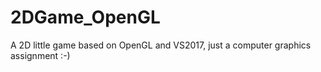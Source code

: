 # 2DGame_OpenGL
A 2D little game based on OpenGL and VS2017, just a computer graphics assignment :-)
